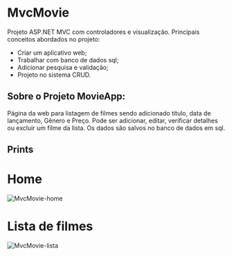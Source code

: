 # MvcMovie
Projeto ASP.NET MVC com controladores e visualização.
Principais conceitos abordados no projeto:
- Criar um aplicativo web;
- Trabalhar com banco de dados sql;
- Adicionar pesquisa e validação;
- Projeto no sistema CRUD.

## Sobre o Projeto MovieApp:
Página da web para listagem de filmes sendo adicionado título, data de lançamento, Gênero e Preço.
Pode ser adicionar, editar, verificar detalhes ou excluir um filme da lista.
Os dados são salvos no banco de dados em sql.

## Prints

# Home
![MvcMovie-home](https://user-images.githubusercontent.com/82469705/131227331-365e4076-10b0-4803-b6cb-f16ca54b05b8.jpg)

# Lista de filmes
![MvcMovie-lista](https://user-images.githubusercontent.com/82469705/131227355-94aa41cd-fecd-42d8-a4ca-cf3d2c3cec6b.jpg)


